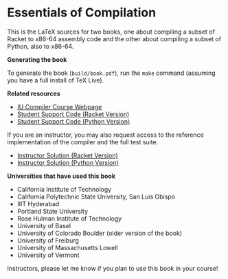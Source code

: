 # Essentials of Compilation

This is the LaTeX sources for two books, one about compiling a subset
of Racket to x86-64 assembly code and the other about compiling a
subset of Python, also to x86-64.

**Generating the book**

To generate the book (`build/book.pdf`), run the `make` command (assuming
you have a full install of TeX Live).

**Related resources**

* [IU Compiler Course Webpage](https://iucompilercourse.github.io/IU-P423-P523-E313-E513-Fall-2020/)
* [Student Support Code (Racket Version)](https://github.com/IUCompilerCourse/public-student-support-code)
* [Student Support Code (Python Version)](https://github.com/IUCompilerCourse/python-student-support-code)

If you are an instructor, you may also request access to the reference
implementation of the compiler and the full test suite.

* [Instructor Solution (Racket Version)](https://github.com/IUCompilerCourse/course-compiler)
* [Instructor Solution (Python Version)](https://github.com/IUCompilerCourse/python-compiler)

**Universities that have used this book**

* California Institute of Technology
* California Polytechnic State University, San Luis Obispo
* IIIT Hyderabad
* Portland State University
* Rose Hulman Institute of Technology
* University of Basel
* University of Colorado Boulder (older version of the book)
* University of Freiburg
* University of Massachusetts Lowell
* University of Vermont


Instructors, please let me know if you plan to use this book in your course!
